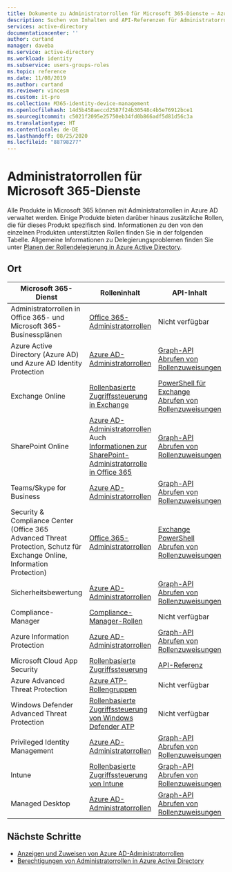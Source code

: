 ```yaml
---
title: Dokumente zu Administratorrollen für Microsoft 365-Dienste – Azure AD | Microsoft-Dokumentation
description: Suchen von Inhalten und API-Referenzen für Administratorrollen für Microsoft 365-Dienste in Azure Active Directory
services: active-directory
documentationcenter: ''
author: curtand
manager: daveba
ms.service: active-directory
ms.workload: identity
ms.subservice: users-groups-roles
ms.topic: reference
ms.date: 11/08/2019
ms.author: curtand
ms.reviewer: vincesm
ms.custom: it-pro
ms.collection: M365-identity-device-management
ms.openlocfilehash: 14d5b458aeccd2587f24b30548c4b5e76912bce1
ms.sourcegitcommit: c5021f2095e25750eb34fd0b866adf5d81d56c3a
ms.translationtype: HT
ms.contentlocale: de-DE
ms.lasthandoff: 08/25/2020
ms.locfileid: "88798277"
---
```

# <a name="administrator-roles-for-microsoft-365-services"></a>Administratorrollen für Microsoft 365-Dienste

Alle Produkte in Microsoft 365 können mit Administratorrollen in Azure AD verwaltet werden. Einige Produkte bieten darüber hinaus zusätzliche Rollen, die für dieses Produkt spezifisch sind. Informationen zu den von den einzelnen Produkten unterstützten Rollen finden Sie in der folgenden Tabelle. Allgemeine Informationen zu Delegierungsproblemen finden Sie unter [Planen der Rollendelegierung in Azure Active Directory](roles-concept-delegation.md).

## <a name="where-to-find-content"></a>Ort

Microsoft 365-Dienst | Rolleninhalt | API-Inhalt
---------------------- | ------------------ | -----------------
Administratorrollen in Office 365- und Microsoft 365-Businessplänen | [Office 365-Administratorrollen](/office365/admin/add-users/about-admin-roles?view=o365-worldwide) | Nicht verfügbar
Azure Active Directory (Azure AD) und Azure AD Identity Protection| [Azure AD-Administratorrollen](directory-assign-admin-roles.md) | [Graph-API](/graph/api/overview?view=graph-rest-1.0)<br>[Abrufen von Rollenzuweisungen](/graph/api/directoryrole-list?view=graph-rest-1.0)
Exchange Online| [Rollenbasierte Zugriffssteuerung in Exchange](/exchange/understanding-role-based-access-control-exchange-2013-help) |  [PowerShell für Exchange](/powershell/module/exchange/role-based-access-control/add-managementroleentry?view=exchange-ps)<br>[Abrufen von Rollenzuweisungen](/powershell/module/exchange/role-based-access-control/get-rolegroup?view=exchange-ps)
SharePoint Online | [Azure AD-Administratorrollen](directory-assign-admin-roles.md)<br>Auch [Informationen zur SharePoint-Administratorrolle in Office 365](/sharepoint/sharepoint-admin-role) | [Graph-API](/graph/api/overview?view=graph-rest-1.0)<br>[Abrufen von Rollenzuweisungen](/graph/api/directoryrole-list?view=graph-rest-1.0)
Teams/Skype for Business | [Azure AD-Administratorrollen](directory-assign-admin-roles.md) | [Graph-API](/graph/api/overview?view=graph-rest-1.0)<br>[Abrufen von Rollenzuweisungen](/graph/api/directoryrole-list?view=graph-rest-1.0)
Security & Compliance Center (Office 365 Advanced Threat Protection, Schutz für Exchange Online, Information Protection) | [Office 365-Administratorrollen](/office365/SecurityCompliance/permissions-in-the-security-and-compliance-center) | [Exchange PowerShell](/powershell/module/exchange/role-based-access-control/add-managementroleentry?view=exchange-ps)<br>[Abrufen von Rollenzuweisungen](/powershell/module/exchange/role-based-access-control/get-rolegroup?view=exchange-ps)
Sicherheitsbewertung | [Azure AD-Administratorrollen](directory-assign-admin-roles.md) | [Graph-API](/graph/api/overview?view=graph-rest-1.0)<br>[Abrufen von Rollenzuweisungen](/graph/api/directoryrole-list?view=graph-rest-1.0)
Compliance-Manager | [Compliance-Manager-Rollen](/office365/securitycompliance/meet-data-protection-and-regulatory-reqs-using-microsoft-cloud#permissions-and-role-based-access-control) | Nicht verfügbar
Azure Information Protection | [Azure AD-Administratorrollen](directory-assign-admin-roles.md) | [Graph-API](/graph/api/overview?view=graph-rest-1.0)<br>[Abrufen von Rollenzuweisungen](/graph/api/directoryrole-list?view=graph-rest-1.0)
Microsoft Cloud App Security | [Rollenbasierte Zugriffssteuerung](/cloud-app-security/manage-admins) | [API-Referenz](/cloud-app-security/api-tokens) 
Azure Advanced Threat Protection | [Azure ATP-Rollengruppen](/azure-advanced-threat-protection/atp-role-groups) | Nicht verfügbar
Windows Defender Advanced Threat Protection | [Rollenbasierte Zugriffssteuerung von Windows Defender ATP](/windows/security/threat-protection/windows-defender-atp/rbac-windows-defender-advanced-threat-protection) | Nicht verfügbar
Privileged Identity Management | [Azure AD-Administratorrollen](directory-assign-admin-roles.md) | [Graph-API](/graph/api/overview?view=graph-rest-1.0)<br>[Abrufen von Rollenzuweisungen](/graph/api/directoryrole-list?view=graph-rest-1.0)
Intune | [Rollenbasierte Zugriffssteuerung von Intune](/intune/role-based-access-control) | [Graph-API](/graph/api/resources/intune-rbac-conceptual?view=graph-rest-beta)<br>[Abrufen von Rollenzuweisungen](/graph/api/intune-rbac-roledefinition-list?view=graph-rest-beta)
Managed Desktop | [Azure AD-Administratorrollen](directory-assign-admin-roles.md) | [Graph-API](/graph/api/overview?view=graph-rest-1.0)<br>[Abrufen von Rollenzuweisungen](/graph/api/directoryrole-list?view=graph-rest-1.0)

## <a name="next-steps"></a>Nächste Schritte

* [Anzeigen und Zuweisen von Azure AD-Administratorrollen](directory-manage-roles-portal.md)
* [Berechtigungen von Administratorrollen in Azure Active Directory](directory-assign-admin-roles.md)